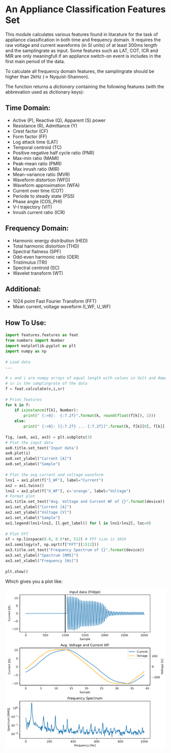 # An Appliance Classification Features Set

This module calculates various features found in litarature for the task of appliance classification in both time and frequency domain.
It requires the raw voltage and current waveforms (in SI units) of at least 300ms length and the samplingrate as input. 
Some features such as LAT, COT, ICR and MIR are only meaningfull if an appliance switch-on event is includes in the first main period of the data.

To calculate all frequency domain features, the samplingrate should be higher than 2kHz (-> Nyquist-Shannon).

The function returns a <em>dictionary</em> containing the following features (with the abbrevation used as dictionary keys):

## Time Domain:

- Active (P), Reactive (Q), Apparent (S) power
- Resistance (R), Admittance (Y)
- Crest factor (CF)
- Form factor (FF)
- Log attack time (LAT)
- Temporal centroid (TC)
- Positive negative half cycle ratio (PNR)
- Max-min ratio (MAMI)
- Peak-mean ratio (PMR)
- Max inrush ratio (MIR)
- Mean-variance ratio (MVR)
- Waveform distortion (WFD)
- Waveform approximation (WFA)
- Current over time (COT)
- Periode to steady state (PSS) 
- Phase angle (COS_PHI)
- V-I trajectory (VIT)
- Inrush current ratio (ICR)

## Frequency Domain:

- Harmonic energy distribution (HED)
- Total harmonic distortion (THD)
- Spectral flatness (SPF)
- Odd-even harmonic ratio (OER)
- Tristimulus (TRI)
- Spectral centroid (SC)
- Wavelet transform (WT)

## Additional:

- 1024 point Fast Fourier Transform (FFT)
- Mean current, voltage waveform (I_WF, U_WF)

## How To Use:
```python
import features.features as feat
from numbers import Number
import matplotlib.pyplot as plt
import numpy as np

# Load data
...

# v and i are numpy arrays of equal length with values in Volt and Ampere
# sr is the samplingrate of the data
f = feat.calculate(v,i,sr)

# Print features
for k in f:
    if isinstance(f[k], Number): 
        print(" {:>8}:  {:7.2f}".format(k, round(float(f[k]), 2)))
    else:
        print(" {:>8}: [{:7.2f} ... {:7.2f}]".format(k, f[k][0], f[k][-1]))

fig, (ax0, ax1, ax3) = plt.subplots(3)
# Plot the input data
ax0.title.set_text('Input data')
ax0.plot(i)
ax0.set_ylabel("Current [A]")
ax0.set_xlabel("Sample")

# Plot the avg current and voltage waveform
lns1 = ax1.plot(f["I_WF"], label="Current")
ax2 = ax1.twinx()
lns2 = ax2.plot(f["U_WF"], c='orange', label="Voltage")
# Format plot
ax1.title.set_text("Avg. Voltage and Current WF of {}".format(device))
ax1.set_ylabel("Current [A]")
ax2.set_ylabel("Voltage [V]")
ax1.set_xlabel("Sample")
ax1.legend(lns1+lns2, [l.get_label() for l in lns1+lns2], loc=0)

# Plot FFT
xf = np.linspace(0.0, 0.5*sr, 512) # FFT size is 1024
ax3.semilogy(xf, np.sqrt(f["FFT"][:512]))
ax3.title.set_text("Frequency Spectrum of {}".format(device))
ax3.set_ylabel("Spectrum [RMS]")
ax3.set_xlabel("Frequency [Hz]")

plt.show()
```

Which gives you a plot like:

<img src="docu\plot.png" width="550">
